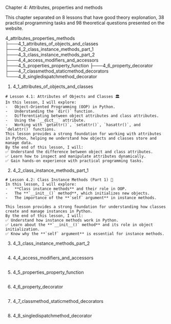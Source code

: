 Chapter 4: Attributes, properties and methods

This chapter separated on 8 lessons that have good theory explonation, 38 practical programming tasks and 98 theoretical questions presented on the website.

4_attributes_properties_methods
├───4_1_attributes_of_objects_and_classes
├───4_2_class_instance_methods_part_1
├───4_3_class_instance_methods_part_2
├───4_4_access_modifiers_and_accessors
├───4_5_properties_property_function
├───4_6_property_decorator
├───4_7_classmethod_staticmethod_decorators
└───4_8_singledispatchmethod_decorator

1. 4_1_attributes_of_objects_and_classes

```
# Lesson 4.1: Attributes of Objects and Classes 🏛️
In this lesson, I will explore:
-   Object-Oriented Programming (OOP) in Python.
-   Understanding the `dir()` function.
-   Differentiating between object attributes and class attributes.
-   Using the `__dict__` attribute.
-   Working with `getattr()`, `setattr()`, `hasattr()`, and `delattr()` functions.
This lesson provides a strong foundation for working with attributes in Python, helping me understand how objects and classes store and manage data.
By the end of this lesson, I will:
✅ Understand the difference between object and class attributes.
✅ Learn how to inspect and manipulate attributes dynamically.
✅ Gain hands-on experience with practical programming tasks.
```

2. 4_2_class_instance_methods_part_1

```
# Lesson 4.2: Class Instance Methods (Part 1) 📌
In this lesson, I will explore:
-   **Class instance methods** and their role in OOP.
-   The **`__init__()` method**, which initializes new objects.
-   The importance of the **`self` argument** in instance methods.

This lesson provides a strong foundation for understanding how classes create and manage instances in Python.
By the end of this lesson, I will:
✅ Understand how instance methods work in Python.
✅ Learn about the **`__init__()` method** and its role in object initialization.
✅ Know why the **`self` argument** is essential for instance methods.
```

3. 4_3_class_instance_methods_part_2

```

```

4. 4_4_access_modifiers_and_accessors

```

```

5. 4_5_properties_property_function

```

```

6. 4_6_property_decorator

```

```

7. 4_7_classmethod_staticmethod_decorators

```

```

8. 4_8_singledispatchmethod_decorator

```

```
